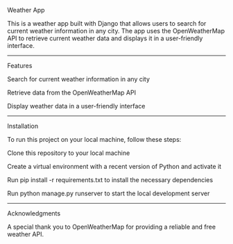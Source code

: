 Weather App

This is a weather app built with Django that allows users to search for current weather information in any city. The app uses the OpenWeatherMap API to retrieve current weather data and displays it in a user-friendly interface.

- - - 

Features

Search for current weather information in any city

Retrieve data from the OpenWeatherMap API

Display weather data in a user-friendly interface

- - -

Installation

To run this project on your local machine, follow these steps:

Clone this repository to your local machine

Create a virtual environment with a recent version of Python and activate it

Run pip install -r requirements.txt to install the necessary dependencies

Run python manage.py runserver to start the local development server

- - -

Acknowledgments

A special thank you to OpenWeatherMap for providing a reliable and free weather API.
